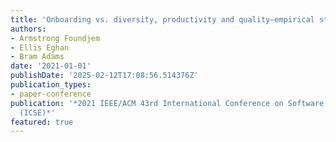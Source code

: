 ```yaml
---
title: 'Onboarding vs. diversity, productivity and quality—empirical study of the openstack ecosystem'
authors:
- Armstrong Foundjem
- Ellis Eghan
- Bram Adams
date: '2021-01-01'
publishDate: '2025-02-12T17:08:56.514376Z'
publication_types:
- paper-conference
publication: '*2021 IEEE/ACM 43rd International Conference on Software Engineering
  (ICSE)*'
featured: true
---
```

